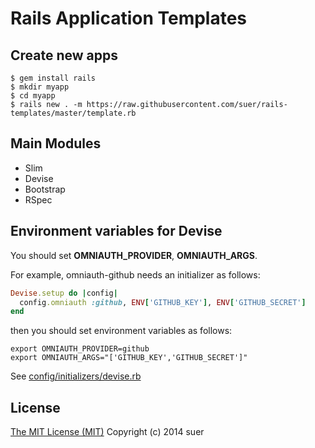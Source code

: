 Rails Application Templates
===================================

Create new apps
------------------

```
$ gem install rails
$ mkdir myapp
$ cd myapp
$ rails new . -m https://raw.githubusercontent.com/suer/rails-templates/master/template.rb
```

Main Modules
------------------

* Slim
* Devise
* Bootstrap
* RSpec

Environment variables for Devise
-----------------------------------

You should set **OMNIAUTH_PROVIDER**, **OMNIAUTH_ARGS**.

For example, omniauth-github needs an initializer as follows:
```ruby
Devise.setup do |config|
  config.omniauth :github, ENV['GITHUB_KEY'], ENV['GITHUB_SECRET']
end
```

then you should set environment variables as follows:
```
export OMNIAUTH_PROVIDER=github
export OMNIAUTH_ARGS="['GITHUB_KEY','GITHUB_SECRET']"
```

See [config/initializers/devise.rb](https://github.com/suer/rails-templates/blob/master/config/initializers/devise.rb)

License
------------------

[The MIT License (MIT)](http://opensource.org/licenses/mit-license)
Copyright (c) 2014 suer
